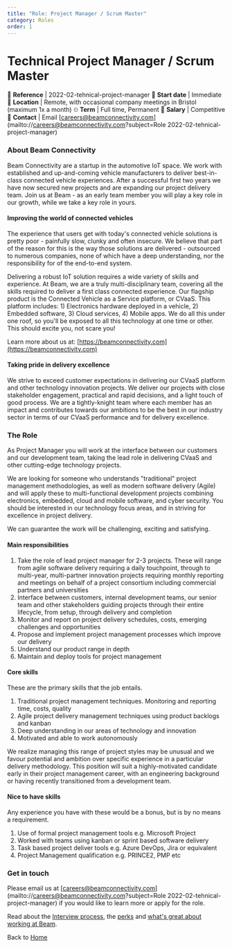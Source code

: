 ```yaml
---
title: "Role: Project Manager / Scrum Master"
category: Roles
order: 1
---
```


<h1>Technical Project Manager / Scrum Master</h1>

📝 **Reference** | 2022-02-tehnical-project-manager
📅 **Start date** | Immediate
📍 **Location** | Remote, with occasional company meetings in Bristol (maximum 1x a month)
⏲ **Term** | Full time, Permanent
👛 **Salary** | Competitive
📧 **Contact** | Email [careers@beamconnectivity.com](mailto://careers@beamconnectivity.com?subject=Role 2022-02-tehnical-project-manager)

### About Beam Connectivity

Beam Connectivity are a startup in the automotive IoT space. We work with established and up-and-coming vehicle manufacturers to deliver best-in-class connected vehicle experiences. After a successful first two years we have now secured new projects and are expanding our project delivery team. Join us at Beam - as an early team member you will play a key role in our growth, while we take a key role in yours.

#### Improving the world of connected vehicles

The experience that users get with today's connected vehicle solutions is pretty poor - painfully slow, clunky and often insecure. We believe that part of the reason for this is the way those solutions are delivered - outsourced to numerous companies, none of which have a deep understanding, nor the responsibility for of the end-to-end system. 

Delivering a robust IoT solution requires a wide variety of skills and experience. At Beam, we are a truly multi-disciplinary team, covering all the skills required to deliver a first class connected experience. Our flagship product is the Connected Vehicle as a Service platform, or CVaaS. This platform includes: 1) Electronics hardware deployed in a vehicle, 2) Embedded software, 3) Cloud services, 4) Mobile apps. We do all this under one roof, so you'll be exposed to all this technology at one time or other. This should excite you, not scare you!

Learn more about us at: [https://beamconnectivity.com](https://beamconnectivity.com)

#### Taking pride in delivery excellence

We strive to exceed customer expectations in delivering our CVaaS platform and other technology innovation projects. We deliver our projects with close stakeholder engagement, practical and rapid decisions, and a light touch of good process. We are a tightly-knight team where each member has an impact and contributes towards our ambitions to be the best in our industry sector in terms of our CVaaS performance and for delivery excellence.

### The Role

As Project Manager you will work at the interface between our customers and our development team, taking the lead role in delivering CVaaS and other cutting-edge technology projects. 

We are looking for someone who understands "traditional" project management methodologies, as well as modern software delivery (Agile) and will apply these to multi-functional development projects combining electronics, embedded, cloud and mobile software, and cyber security. You should be interested in our technology focus areas, and in striving for excellence in project delivery.

We can guarantee the work will be challenging, exciting and satisfying.

#### Main responsibilities

1. Take the role of lead project manager for 2-3 projects. These will range from agile software delivery requiring a daily touchpoint, through to multi-year, multi-partner innovation projects requiring monthly reporting and meetings on behalf of a project consortium including commercial partners and universities
2. Interface between customers, internal development teams, our senior team and other stakeholders guiding projects through their entire lifecycle, from setup, through delivery and completion
3. Monitor and report on project delivery schedules, costs, emerging challenges and opportunities
4. Propose and implement project management processes which improve our delivery
5. Understand our product range in depth
6. Maintain and deploy tools for project management 

#### Core skills

These are the primary skills that the job entails. 

1. Traditional project management techniques. Monitoring and reporting time, costs, quality
2. Agile project delivery management techniques using product backlogs and kanban
3. Deep understanding in our areas of technology and innovation
4. Motivated and able to work autonomously

We realize managing this range of project styles may be unusual and we favour potential and ambition over specific experience in a particular delivery methodology. This position will suit a highly-motivated candidate early in their project management career, with an engineering background or having recently transitioned from a development team.

#### Nice to have skills

Any experience you have with these would be a bonus, but is by no means a requirement.

1. Use of formal project management tools e.g. Microsoft Project
2. Worked with teams using kanban or sprint based software delivery
3. Task based project deliver tools e.g. Azure DevOps, Jira or equivalent
4. Project Management qualification e.g. PRINCE2, PMP etc


### Get in touch

Please email us at [careers@beamconnectivity.com](mailto://careers@beamconnectivity.com?subject=Role 2022-02-tehnical-project-manager) if you would like to learn more or apply for the role.

Read about the [Interview process](/#interview-process), the [perks](/#beam-team-perks) and [what's great about working at Beam](/#life-at-beam).

Back to [Home](/)